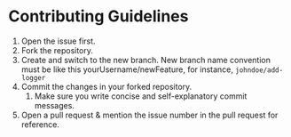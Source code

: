 # Contributing Guidelines

1. Open the issue first.
2. Fork the repository.
3. Create and switch to the new branch. New branch name convention must be like this yourUsername/newFeature, for instance, `johndoe/add-logger`
4. Commit the changes in your forked repository.
   1. Make sure you write concise and self-explanatory commit messages.
5. Open a pull request & mention the issue number in the pull request for reference.